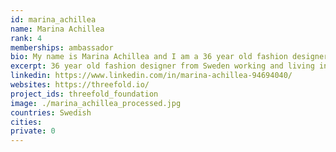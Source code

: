 ```yaml
---
id: marina_achillea
name: Marina Achillea
rank: 4
memberships: ambassador
bio: My name is Marina Achillea and I am a 36 year old fashion designer from Sweden working and living in London with my husband. I am proud to be reperesenting the ThreeFold foundatoin and look forward to exciting and changing times ahead. Ambassador fell in love with Threefold I believe that the internet should be a fundamental right for every person in the world. That belief is shared by the ThreeFold foundation in it’s quest to expand the reach of the web to every corner of the world.
excerpt: 36 year old fashion designer from Sweden working and living in London.
linkedin: https://www.linkedin.com/in/marina-achillea-94694040/
websites: https://threefold.io/
project_ids: threefold_foundation
image: ./marina_achillea_processed.jpg
countries: Swedish
cities:
private: 0
---
```

